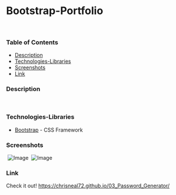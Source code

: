 # Bootstrap-Portfolio
​
### Table of Contents
- [Description](#Description)
- [Technologies-Libraries](#Technologies-Libraries)
- [Screenshots](#Screenshots)
- [Link](#Link)
​
### Description

​
### Technologies-Libraries
- [Bootstrap](https://getbootstrap.com/) - CSS Framework
​
### Screenshots
​
![Image](assets/images/fullscreen.png)
​
![Image](assets/images/smallscreen.png)
​
### Link
Check it out! 
https://chrisneal72.github.io/03_Password_Generator/